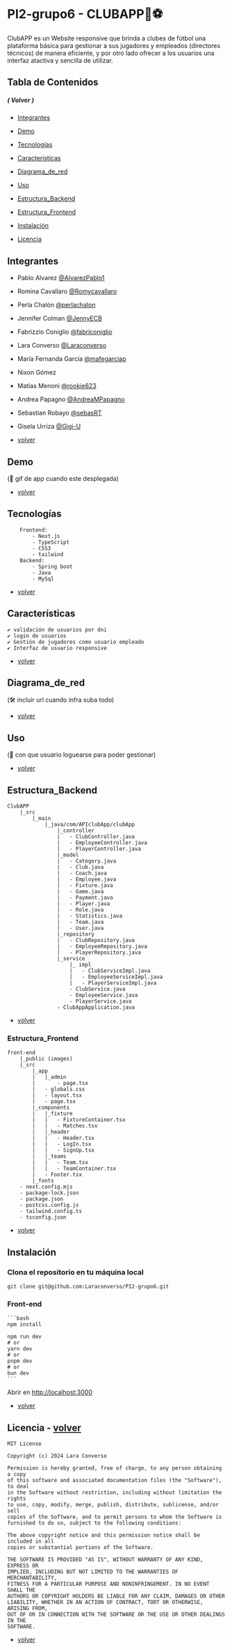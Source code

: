 # PI2-grupo6 - CLUBAPP🥅⚽

ClubAPP es un Website responsive que brinda a clubes de fútbol una plataforma básica para gestionar a sus jugadores y empleados (directores técnicos) de manera eficiente, y por otro lado ofrecer a los usuarios una interfaz atactiva y sencilla de utilizar.

## Tabla de Contenidos 
##### ( Volver )
- [Integrantes](#integrantes)
- [Demo](#demo)
- [Tecnologías](#tecnologías)
- [Características](#características)
- [Diagrama_de_red](#diagrama_de_red)
- [Uso](#uso)
- [Estructura_Backend](#estructura_backend)
- [Estructura_Frontend](#estructura_frontend)

- [Instalación](#instalación)
- [Licencia](#licencia)

## Integrantes 

- Pablo Alvarez [@AlvarezPablo1](https://github.com/AlvarezPablo1)
- Romina Cavallaro [@Romycavallaro](https://github.com/Romycavallaro)
- Perla Chalón [@perlachalon](https://github.com/perlachalon)
- Jennifer Colman [@JennyECB](https://github.com/JennyECB)
- Fabrizzio Coniglio [@fabriconiglio](https://github.com/fabriconiglio)
- Lara Converso [@Laraconverso](https://github.com/Laraconverso)
- María Fernanda García [@mafegarciap](https://github.com/mafegarciap)
- Nixon Gómez 
- Matías Menoni [@rookie623](https://github.com/rookie623)
- Andrea Papagno [@AndreaMPapagno](https://github.com/AndreaMPapagno)
- Sebastian Robayo [@sebasRT](https://github.com/sebasRT)
- Gisela Urriza [@Gigi-U](https://github.com/Gigi-U)

- [volver](#volver)
## Demo

(🚧 gif de app cuando este desplegada)
- [volver](#volver)

## Tecnologías

        Frontend:
            - Next.js
            - TypeScript 
            - CSS3
            - tailwind
        Backend:
            - Spring boot
            - Java
            - MySql
- [volver](#volver)

## Características

    ✔️ validación de usuarios por dni
    ✔️ login de usuarios
    ✔️ Gestión de jugadores como usuario empleado
    ✔️ Interfaz de usuario responsive
- [volver](#volver)

## Diagrama_de_red

(🛠️ incluir url cuando infra suba todo)

- [volver](#volver)

## Uso

(🚧 con que usuario loguearse para poder gestionar)

- [volver](#volver)

## Estructura_Backend

    ClubAPP
        |_src
            |_main
                |_java/com/APIclubApp/clubApp
                    |_controller
                    |   - ClubController.java
                    |   - EmployeeController.java
                    |   - PlayerController.java
                    |_model
                    |   - Category.java
                    |   - Club.java
                    |   - Coach.java
                    |   - Employee.java
                    |   - Fixture.java
                    |   - Game.java
                    |   - Payment.java
                    |   - Player.java
                    |   - Role.java
                    |   - Statistics.java
                    |   - Team.java
                    |   - User.java            
                    |_repository
                    |   - ClubRepository.java
                    |   - EmployeeRepository.java
                    |   - PlayerRepository.java
                    |_service
                        |_ impl
                        |   - ClubServiceImpl.java
                        |   - EmployeeServiceImpl.java
                        |   - PlayerServiceImpl.java
                        - ClubService.java
                        - EmployeeService.java
                        - PlayerService.java
                    - ClubAppApplication.java
- [volver](#volver)

### Estructura_Frontend

    front-end
        |_public (images)
        |_src
            |_app
            |   |_admin
            |       - page.tsx    
            |   - globals.css
            |   - layout.tsx
            |   - page.tsx    
            |_components
            |   |_fixture
            |   |   - FixtureContainer.tsx
            |   |   - Matches.tsx
            |   |_header
            |   |   - Header.tsx
            |   |   - LogIn.tsx
            |   |   - SignUp.tsx
            |   |_teams
            |   |   - Team.tsx
            |   |   - TeamContainer.tsx
            |   - Footer.tsx
            |_fonts 
        - next.config.mjs
        - package-lock.json
        - package.json
        - postcss.config.js
        - tailwind.config.ts
        - tsconfig.json
- [volver](#volver)

## Instalación 

### Clona el repositorio en tu máquina local

    git clone git@github.com:Laraconverso/PI2-grupo6.git

### Front-end

    ```bash
    npm install

    npm run dev
    # or
    yarn dev
    # or
    pnpm dev
    # or
    bun dev
    ```
Abrir en [http://localhost:3000](http://localhost:3000)

- [volver](#volver)

## Licencia - [volver](#volver)

    MIT License

    Copyright (c) 2024 Lara Converso

    Permission is hereby granted, free of charge, to any person obtaining a copy
    of this software and associated documentation files (the "Software"), to deal
    in the Software without restriction, including without limitation the rights
    to use, copy, modify, merge, publish, distribute, sublicense, and/or sell
    copies of the Software, and to permit persons to whom the Software is
    furnished to do so, subject to the following conditions:

    The above copyright notice and this permission notice shall be included in all
    copies or substantial portions of the Software.

    THE SOFTWARE IS PROVIDED "AS IS", WITHOUT WARRANTY OF ANY KIND, EXPRESS OR
    IMPLIED, INCLUDING BUT NOT LIMITED TO THE WARRANTIES OF MERCHANTABILITY,
    FITNESS FOR A PARTICULAR PURPOSE AND NONINFRINGEMENT. IN NO EVENT SHALL THE
    AUTHORS OR COPYRIGHT HOLDERS BE LIABLE FOR ANY CLAIM, DAMAGES OR OTHER
    LIABILITY, WHETHER IN AN ACTION OF CONTRACT, TORT OR OTHERWISE, ARISING FROM,
    OUT OF OR IN CONNECTION WITH THE SOFTWARE OR THE USE OR OTHER DEALINGS IN THE
    SOFTWARE.
- [volver](#volver)
